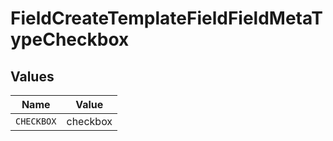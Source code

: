 # FieldCreateTemplateFieldFieldMetaTypeCheckbox


## Values

| Name       | Value      |
| ---------- | ---------- |
| `CHECKBOX` | checkbox   |